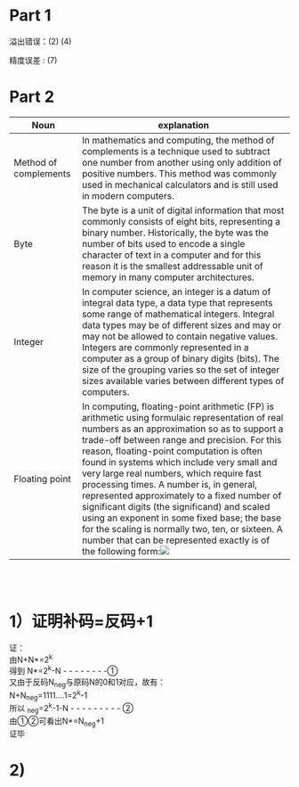 # Part 1

溢出错误：(2) (4)

精度误差 :   (7)

# Part 2

|Noun|explanation|
|------|------|
|Method of complements|In mathematics and computing, the method of complements is a technique used to subtract one number from another using only addition of positive numbers. This method was commonly used in mechanical calculators and is still used in modern computers.|
|Byte|The byte is a unit of digital information that most commonly consists of eight bits, representing a binary number. Historically, the byte was the number of bits used to encode a single character of text in a computer and for this reason it is the smallest addressable unit of memory in many computer architectures.|
|Integer|In computer science, an integer is a datum of integral data type, a data type that represents some range of mathematical integers. Integral data types may be of different sizes and may or may not be allowed to contain negative values. Integers are commonly represented in a computer as a group of binary digits (bits). The size of the grouping varies so the set of integer sizes available varies between different types of computers. |
|Floating point|In computing, floating-point arithmetic (FP) is arithmetic using formulaic representation of real numbers as an approximation so as to support a trade-off between range and precision. For this reason, floating-point computation is often found in systems which include very small and very large real numbers, which require fast processing times. A number is, in general, represented approximately to a fixed number of significant digits (the significand) and scaled using an exponent in some fixed base; the base for the scaling is normally two, ten, or sixteen. A number that can be represented exactly is of the following form:![](https://wikimedia.org/api/rest_v1/media/math/render/svg/ae814346939ac31086e1d0286c41d98e6b053102)|
<br><br>
# 1）证明补码=反码+1   

证：<br>   由N+N*=2<sup>k</sup>
<br> 得到 N*=2<sup>k</sup>-N - - - - - - - -①
<br>又由于反码N<sub>neg</sub>与原码N的0和1对应，故有：<br>N+N<sub>neg</sub>=1111....1=2<sup>k</sup>-1<br>所以   <sub>neg</sub>=2<sup>k</sup>-1-N - - - - - - - - - ②
<br>由①②可看出N*=N<sub>neg</sub>+1<br>证毕 

# 2)